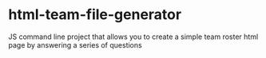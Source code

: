 # html-team-file-generator
JS command line project that allows you to create a simple team roster html page by answering a series of questions
